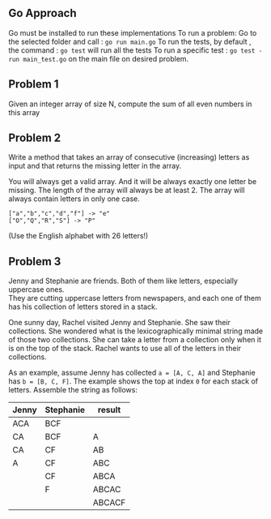 ## Go Approach

Go must be installed to run these implementations
To run a problem: Go to the selected folder and call : `go run main.go`
To run the tests, by default , the command : `go test` will run all the tests
To run a specific test : `go test -run main_test.go` on the main file on desired problem.

## Problem 1

Given an integer array of size N, compute the sum of all even numbers in this array

## Problem 2

Write a method that takes an array of consecutive (increasing) letters as input and that returns the missing letter in the array.

You will always get a valid array. And it will be always exactly one letter be missing.
The length of the array will always be at least 2. The array will always contain letters in only one case.

```
["a","b","c","d","f"] -> "e"
["O","Q","R","S"] -> "P"
```

(Use the English alphabet with 26 letters!)

## Problem 3

Jenny and Stephanie are friends. Both of them like letters, especially uppercase ones.  
They are cutting uppercase letters from newspapers, and each one of them has his collection of letters stored in a stack.

One sunny day, Rachel visited Jenny and Stephanie. She saw their collections. She wondered what is the lexicographically minimal string made of those two collections. She can take a letter from a collection only when it is on the top of the stack. Rachel wants to use all of the letters in their collections.

As an example, assume Jenny has collected `a = [A, C, A]` and Stephanie has `b = [B, C, F]`. The example shows the top at index `0` for each stack of letters. Assemble the string as follows:

| Jenny | Stephanie | result |
| ----- | --------- | ------ |
| ACA   | BCF       |        |
| CA    | BCF       | A      |
| CA    | CF        | AB     |
| A     | CF        | ABC    |
|       | CF        | ABCA   |
|       | F         | ABCAC  |
|       |           | ABCACF |
